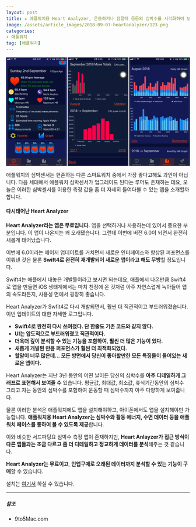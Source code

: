 ```yaml
---  
layout: post  
title: ✚ 애플워치용 Heart Analyzer, 운동하거나 잠잘때 등등의 심박수를 시각화하여 보여주는 앱
image: /assets/article_images/2018-09-07-heartanalyzer/123.png
categories:
- 애플워치
tag: [애플워치]
---  
```

<div class="markdown-image">
<img src="/assets/article_images/2018-09-07-heartanalyzer/123.png" alt="" align="middle"/> </div>

<p class="drop-korean">
애플워치의 심박센서는 현존하는 다른 스마트워치 중에서 가장 좋다고해도 과언이 아닙니다. 다음 세대에서 애플워치 심박센서가 업그레이드 된다는 루머도 존재하는 데요, 오늘은 이러한 심박센서를 이용한 측정 값을 좀 더 자세히 들여다볼 수 있는 앱을 소개할까 합니다.
</p>

#### 다시태어난 Heart Analyzer
**Heart Analyzer라는 앱은 무료입니다.** 앱을 선택하거나 사용하는데 있어서 중요한 부분입니다. 이 앱이 나온지는 꽤 오래됐습니다. 그런데 이번에 버전 6.0이 되면서 완전히 새롭게 태어났습니다.

이번에 6.0이라는 메이저 업데이트를 거치면서 새로운 인터페이스와 향상된 퍼포먼스를 이뤄낸 것은 물론 **Swift4로 완전히 재개발되어 새로운 앱이라고 해도 무방**할 정도입니다.

Swift4는 애플에서 내놓은 개발툴이라고 보시면 되는데요, 애플에서 나온만큼 Swift4로 앱을 만들면 iOS 생태계에서는 마치 친정에 온 것처럼 아주 자연스럽게 녹아들어 앱의 속도라든지, 사용성 면에서 굉장히 좋습니다.

Heart Analyzer가 Swfit4로 다시 개발되면서, 훨씬 더 직관적이고 부드러워졌습니다. 이번 업데이트의 대한 자세한 로그입니다.

* **Swift4로 완전히 다시 쓰여졌다. 단 한줄도 기존 코드와 같지 않다.**
* **UI는 압도적으로 부드러워졌고 직관적이다.**
* **더욱더 깊이 분석할 수 있는 기능을 포함하여, 훨씬 더 많은 기능이 있다.**
* **새롭게 개발된 만큼 퍼포먼스가 훨씬 더 최적화되었다.**
* **할말이 너무 많은데... 모든 방면에서 당신이 좋아할만한 모든 특징들이 들어있는 새로운 앱이다.**

Heart Analyzer는 지난 3년 동안의 어떤 날이든 당신의 심박수를 **아주 디테일하게 그래프로 표현해서 보여줄 수** 있습니다. 평균값, 최대값, 최소값, 휴식기간동안의 심박수 그리고 자는 동안의 심박수를 포함하여 운동할 때 심박수까지 아주 다양하게 보여줍니다.

물론 이러한 분석은 애플워치에도 앱을 설치해야하고, 아이폰에서도 앱을 설치해야만 가능합니다. **애플워치용 Heart Analyzer는 심박수와 활동 에너지, 수면 데이터 등을 애플워치 페이스를 통하여 볼 수 있도록 제공**합니다.

이와 비슷한 서드파팅요 심박수 측정 앱이 존재하지만, **Heart Anlayzer가 접근 방식이 다른 앱들과는 조금 다르고 좀 더 디테일하고 정교하게 데이터를 분석**해주는 것 같습니다.

**Heart Analyzer는 무료이고**, **인앱구매로 오래된 데이터까지 분석할 수 있는 기능이 구매**할 수 있습니다.

설치는 [여기서](https://itunes.apple.com/kr/app/heart-analyzer/id1006420410?mt=8) 하실 수 있습니다.

---
##### 참조
* 9to5Mac.com
